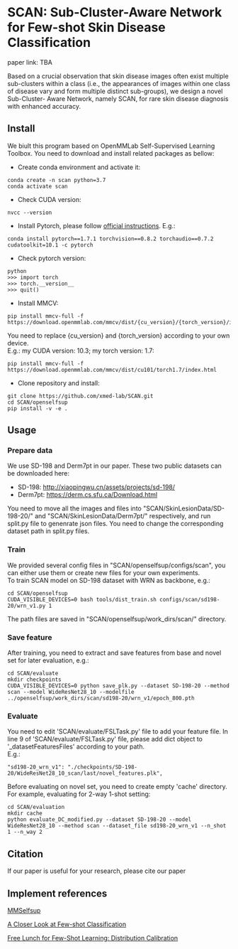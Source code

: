 # SCAN: Sub-Cluster-Aware Network for Few-shot Skin Disease Classification
paper link: TBA

Based on a crucial observation that skin disease images often exist multiple sub-clusters within a class (i.e., the appearances of images within one class of disease vary and form multiple distinct sub-groups), we design a novel Sub-Cluster- Aware Network, namely SCAN, for rare skin disease diagnosis with enhanced accuracy. 

## Install

We biult this program based on OpenMMLab Self-Supervised Learning Toolbox. You need to download and install related packages as bellow:
- Create conda environment and activate it:
```
conda create -n scan python=3.7
conda activate scan
```
- Check CUDA version:
```
nvcc --version
```

- Install Pytorch, please follow [official instructions](https://pytorch.org/).
E.g.:
```
conda install pytorch==1.7.1 torchvision==0.8.2 torchaudio==0.7.2 cudatoolkit=10.1 -c pytorch
```

- Check pytorch version:
```
python
>>> import torch
>>> torch.__version__
>>> quit()
```
- Install MMCV:
```
pip install mmcv-full -f https://download.openmmlab.com/mmcv/dist/{cu_version}/{torch_version}/index.html
```
You need to replace {cu_version} and {torch_version} according to your own device.  
E.g.: my CUDA version: 10.3; my torch version: 1.7:
```
pip install mmcv-full -f https://download.openmmlab.com/mmcv/dist/cu101/torch1.7/index.html
```

- Clone repository and install:
```
git clone https://github.com/xmed-lab/SCAN.git
cd SCAN/openselfsup
pip install -v -e .
```

## Usage

### Prepare data
We use SD-198 and Derm7pt in our paper. These two public datasets can be downloaded here:  
- SD-198: http://xiaopingwu.cn/assets/projects/sd-198/
- Derm7pt: https://derm.cs.sfu.ca/Download.html  

You need to move all the images and files into "SCAN/SkinLesionData/SD-198-20/" and "SCAN/SkinLesionData/Derm7pt/" respectively, and run split.py file to genenrate json files. You need to change the corresponding dataset path in split.py files.

### Train 

We provided several config files in "SCAN/openselfsup/configs/scan", you can either use them or create new files for your own experiments.  
To train SCAN model on SD-198 dataset with WRN as backbone, e.g.:
```
cd SCAN/openselfsup
CUDA_VISIBLE_DEVICES=0 bash tools/dist_train.sh configs/scan/sd198-20/wrn_v1.py 1
```
The path files are saved in "SCAN/openselfsup/work_dirs/scan/" directory.

### Save feature

After training, you need to extract and save features from base and novel set for later evaluation, e.g.:
```
cd SCAN/evaluate
mkdir checkpoints
CUDA_VISIBLE_DEVICES=0 python save_plk.py --dataset SD-198-20 --method scan --model WideResNet28_10 --modelfile ../openselfsup/work_dirs/scan/sd198-20/wrn_v1/epoch_800.pth
```

### Evaluate

You need to edit 'SCAN/evaluate/FSLTask.py' file to add your feature file. In line 9 of 'SCAN/evaluate/FSLTask.py' file, please add dict object to '_datasetFeaturesFiles' according to your path.  
E.g.:
```
"sd198-20_wrn_v1": "./checkpoints/SD-198-20/WideResNet28_10_scan/last/novel_features.plk",
 ```


Before evaluating on novel set, you need to create empty 'cache' directory.  
For example, evaluating for 2-way 1-shot setting:
```
cd SCAN/evaluation
mkdir cache
python evaluate_DC_modified.py --dataset SD-198-20 --model WideResNet28_10 --method scan --dataset_file sd198-20_wrn_v1 --n_shot 1 --n_way 2
```

## Citation

If our paper is useful for your research, please cite our paper

## Implement references

[MMSelfsup](https://github.com/open-mmlab/mmselfsup)

[A Closer Look at Few-shot Classification](https://github.com/wyharveychen/CloserLookFewShot)

[Free Lunch for Few-Shot Learning: Distribution Calibration](https://github.com/ShuoYang-1998/Few_Shot_Distribution_Calibration)